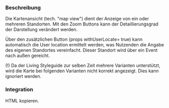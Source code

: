 ### Beschreibung

Die Kartenansicht (tech. "map view") dient der Anzeige von ein oder mehreren Standorten.
Mit den Zoom Buttons kann der Detaillierungsgrad der Darstellung verändert werden. 

Über den zusätzlichen Button (props withUserLocate= true) kann automatisch die User location ermittelt werden, was Nutzenden die Angabe des eigenen Standortes vereinfacht. Dieser Standort wird über ein Event nach außen gereicht.

(!) Da der Living Styleguide zur selben Zeit mehrere Varianten unterstützt, wird die Karte bei folgenden Varianten nicht korrekt angezeigt. Dies kann ignoriert werden.

### Integration

HTML kopieren.
